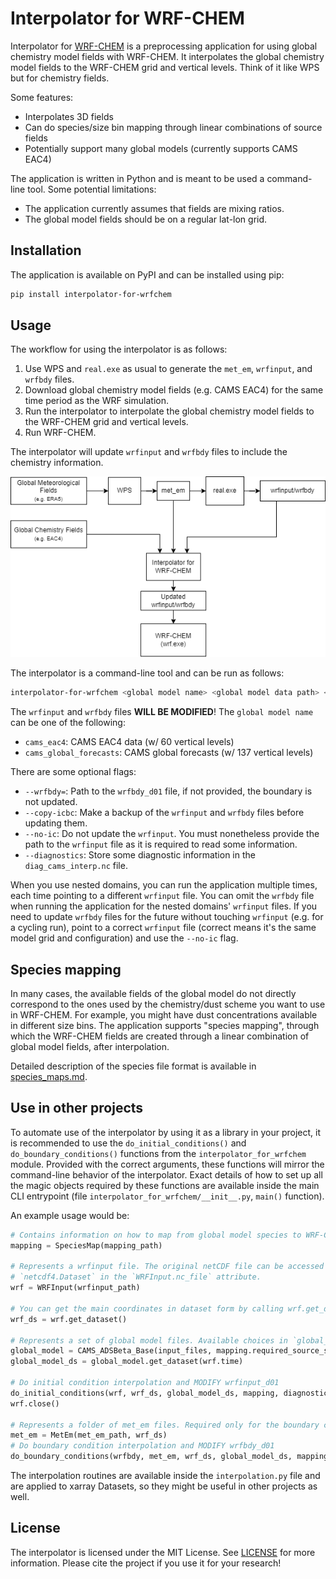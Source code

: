 # Interpolator for WRF-CHEM

Interpolator for [WRF-CHEM](https://github.com/wrf-model/wrf) is a preprocessing application for using global chemistry model fields with WRF-CHEM. It interpolates the global chemistry model fields to the WRF-CHEM grid and vertical levels. Think of it like WPS but for chemistry fields.

Some features:

- Interpolates 3D fields
- Can do species/size bin mapping through linear combinations of source fields
- Potentially support many global models (currently supports CAMS EAC4)

The application is written in Python and is meant to be used a command-line tool. Some potential limitations:

- The application currently assumes that fields are mixing ratios.
- The global model fields should be on a regular lat-lon grid.

## Installation

The application is available on PyPI and can be installed using pip:

```bash
pip install interpolator-for-wrfchem
```

## Usage

The workflow for using the interpolator is as follows:

1. Use WPS and `real.exe` as usual to generate the `met_em`, `wrfinput`, and `wrfbdy` files.
2. Download global chemistry model fields (e.g. CAMS EAC4) for the same time period as the WRF simulation.
3. Run the interpolator to interpolate the global chemistry model fields to the WRF-CHEM grid and vertical levels.
4. Run WRF-CHEM.

The interpolator will update `wrfinput` and `wrfbdy` files to include the chemistry information.

![Workflow](./workflow.drawio.png)

The interpolator is a command-line tool and can be run as follows:

```bash
interpolator-for-wrfchem <global model name> <global model data path> <met_em path> <species map path> <wrfinput path>
```

The `wrfinput` and `wrfbdy` files **WILL BE MODIFIED**! The `global model name` can be one of the following:

- `cams_eac4`: CAMS EAC4 data (w/ 60 vertical levels)
- `cams_global_forecasts`: CAMS global forecasts (w/ 137 vertical levels)

There are some optional flags:

- `--wrfbdy=`: Path to the `wrfbdy_d01` file, if not provided, the boundary is not updated.
- `--copy-icbc`: Make a backup of the `wrfinput` and `wrfbdy` files before updating them.
- `--no-ic`: Do not update the `wrfinput`. You must nonetheless provide the path to the `wrfinput` file as it is required to read some information.
- `--diagnostics`: Store some diagnostic information in the `diag_cams_interp.nc` file.

When you use nested domains, you can run the application multiple times, each time pointing to a different `wrfinput` file. You can omit the `wrfbdy` file when running the application for the nested domains' `wrfinput` files.
If you need to update `wrfbdy` files for the future without touching `wrfinput` (e.g. for a cycling run), point to a correct `wrfinput` file (correct means it's the same model grid and configuration) and use the `--no-ic` flag.

## Species mapping

In many cases, the available fields of the global model do not directly correspond to the ones used by the chemistry/dust scheme you want to use in WRF-CHEM. For example, you might have dust concentrations available in different size bins. The application supports "species mapping", through which the WRF-CHEM fields are created through a linear combination of global model fields, after interpolation.

Detailed description of the species file format is available in [species_maps.md](./species_maps/species_maps.md).

## Use in other projects

To automate use of the interpolator by using it as a library in your project, it is recommended to use the `do_initial_conditions()` and `do_boundary_conditions()` functions from the `interpolator_for_wrfchem` module. Provided with the correct arguments, these functions will mirror the command-line behavior of the interpolator. Exact details of how to set up all the magic objects required by these functions are available inside the main CLI entrypoint (file `interpolator_for_wrfchem/__init__.py`, `main()` function).

An example usage would be:

```python
# Contains information on how to map from global model species to WRF-CHEM species
mapping = SpeciesMap(mapping_path)

# Represents a wrfinput file. The original netCDF file can be accessed as a
# `netcdf4.Dataset` in the `WRFInput.nc_file` attribute.
wrf = WRFInput(wrfinput_path)

# You can get the main coordinates in dataset form by calling wrf.get_dataset()
wrf_ds = wrf.get_dataset()

# Represents a set of global model files. Available choices in `global_models/__init__.py`.
global_model = CAMS_ADSBeta_Base(input_files, mapping.required_source_species)
global_model_ds = global_model.get_dataset(wrf.time)

# Do initial condition interpolation and MODIFY wrfinput_d01
do_initial_conditions(wrf, wrf_ds, global_model_ds, mapping, diagnostics)
wrf.close()

# Represents a folder of met_em files. Required only for the boundary conditions.
met_em = MetEm(met_em_path, wrf_ds)
# Do boundary condition interpolation and MODIFY wrfbdy_d01
do_boundary_conditions(wrfbdy, met_em, wrf_ds, global_model_ds, mapping)
```

The interpolation routines are available inside the `interpolation.py` file and are applied to xarray Datasets, so they might be useful in other projects as well.


## License

The interpolator is licensed under the MIT License. See [LICENSE](./LICENSE) for more information.
Please cite the project if you use it for your research!
